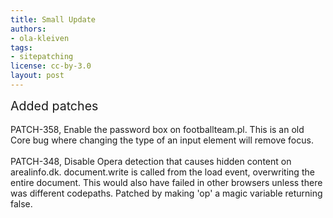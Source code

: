 ```yaml
---
title: Small Update
authors:
- ola-kleiven
tags:
- sitepatching
license: cc-by-3.0
layout: post
---
```


<span style="font-size: 140%">Added patches</span><br/><br/>PATCH-358, Enable the password box on footballteam.pl. This is an old Core bug where changing the type of an input element will remove focus.<br/><br/>PATCH-348, Disable Opera detection that causes hidden content on arealinfo.dk. document.write is called from the load event, overwriting the entire document. This would also have failed in other browsers unless there was different codepaths. Patched by making &#39;op&#39; a magic variable returning false.
